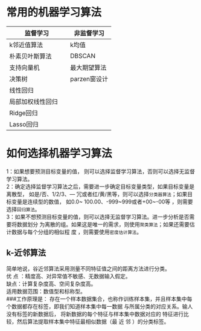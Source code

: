 # 常用的机器学习算法
		
| 监督学习 | 非监督学习          |
| ----------| ---------|
| k邻近值算法      | k均值|
| 朴素贝叶斯算法      | DBSCAN|
| 支持向量机      | 最大期望算法|
| 决策树      | parzen窗设计|
| 线性回归      | |
| 局部加权线性回归      |  |
 | Ridge回归      |  |
 | Lasso回归      |  |
 # 如何选择机器学习算法
  1：如果想要预测目标变量的值， 则可以选择监督学习算法，否则可以选择无监督学习算法。  
 2：确定选择监督学习算法之后，需要进一步确定目标变量类型，如果目标变量是离散型，
 如是/否、1/2/3、― 冗或者红/黄/黑等，则可以选择`分类器算法`；如果目标变量是连续型的数值，
 如0.0~ 100.00、-999~999或者+00~-00等 ，则需要选择`回归算法`。  
 3：如果不想预测目标变量的值，则可以选择无监督学习算法。进一步分析是否需要将数据划分
为离散的组。如果这是唯一的需求，则使用`聚类算法`；如果还需要估计数据与每个分组的相似程
度 ，则需要使用`密度估计算法`。

##  k-近邻算法
简单地说，谷近邻算法采用测量不同特征值之间的距离方法进行分类。  
优 点 ：精度高、对异常值不敏感、无数据输入假定。  
缺点：计算复杂度高、空间复杂度高。    
适用数据范围：数值型和标称型。   
###工作原理是：
存在一个样本数据集合，也称作训练样本集，并且样本集中每个数据都存在标签，即我们知道样本集中每一数据
与所属分类的对应关系。输人没有标签的新数据后， 将新数据的每个特征与样本集中数据对应的
特征进行比较，然后算法提取样本集中特征最相似数据（最 近 邻 ）的分类标签。
